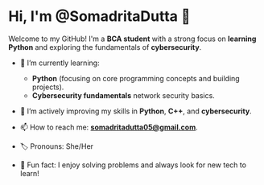 # Hi, I'm @SomadritaDutta 👋

Welcome to my GitHub! I'm a **BCA student** with a strong focus on **learning Python** and exploring the fundamentals of **cybersecurity**.

- 🔭 I’m currently learning:
  - **Python** (focusing on core programming concepts and building projects).
  - **Cybersecurity fundamentals** network security basics.

- 🌱 I’m actively improving my skills in **Python**, **C++**, and **cybersecurity**.
- 📫 How to reach me: **somadritadutta05@gmail.com**.
- 🏷️ Pronouns: She/Her
- 🎉 Fun fact: I enjoy solving problems and always look for new tech to learn!
